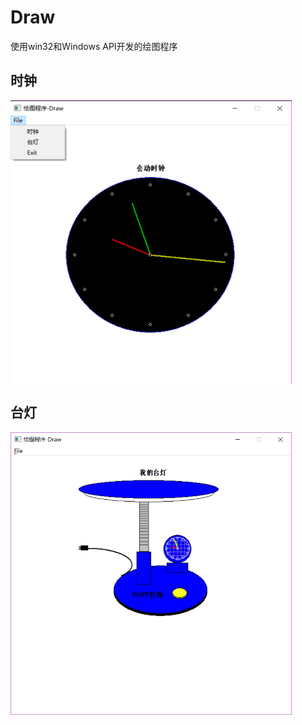 # Draw
使用win32和Windows API开发的绘图程序
## 时钟
<img src="./clock.png" width = "450" height = "454" alt="图片名称" align=center />

## 台灯
<img src="./desk_lamp.png" width = "450" height = "452" alt="图片名称" align=center />
